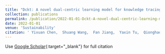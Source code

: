 ```yaml
---
title: "Dckt: A novel dual-centric learning model for knowledge tracing"
collection: publications
permalink: /publication/2022-01-01-Dckt-A-novel-dual-centric-learning-model-for-knowledge-tracing
date: 2022-01-01
venue: 'Sustainability'
citation: ' Yixuan Chen,  Shuang Wang,  Fan Jiang,  Yaxin Tu,  Qionghao Huang*, &quot;Dckt: A novel dual-centric learning model for knowledge tracing.&quot; Sustainability, 2022.'
---
```

Use [Google Scholar](https://scholar.google.com/scholar?q=Dckt:+A+novel+dual+centric+learning+model+for+knowledge+tracing){:target="_blank"} for full citation